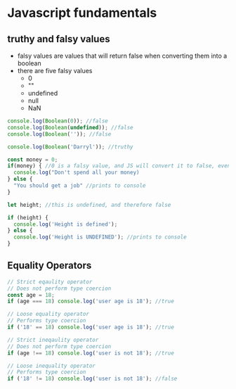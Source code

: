 # Javascript fundamentals

## truthy and falsy values

- falsy values are values that will return false when converting them into a boolean
- there are five falsy values
  - 0
  - ""
  - undefined
  - null
  - NaN

```js
console.log(Boolean(0)); //false
console.log(Boolean(undefined)); //false
console.log(Boolean('')); //false

console.log(Boolean('Darryl')); //truthy
```

```js
const money = 0;
if(money) { //0 is a falsy value, and JS will convert it to false, even though there is a money value
  console.log("Don't spend all your money)
} else {
  "You should get a job" //prints to console
}
```

```js
let height; //this is undefined, and therefore false

if (height) {
  console.log('Height is defined');
} else {
  console.log('Height is UNDEFINED'); //prints to console
}
```

## Equality Operators

```js
// Strict eqaulity operator
// Does not perform type coercion
const age = 18;
if (age === 18) console.log('user age is 18'); //true
```

```js
// Loose equality operator
// Performs type coercion
if ('18' == 18) console.log('user age is 18'); //true
```

```js
// Strict ineqaulity operator
// Does not perform type coercion
if (age !== 18) console.log('user is not 18'); //true
```

```js
// Loose inequality operator
// Performs type coercion
if ('18' != 18) console.log('user is not 18'); //false
```
